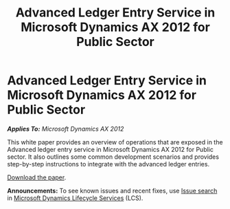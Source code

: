 ﻿---
title: Advanced Ledger Entry Service in Microsoft Dynamics AX 2012 for Public Sector
TOCTitle: Advanced Ledger Entry Service in Microsoft Dynamics AX 2012 for Public Sector
ms:assetid: 7280efd8-411e-4833-baf0-8f917aaf576c
ms:mtpsurl: https://technet.microsoft.com/en-us/library/Dn205241(v=AX.60)
ms:contentKeyID: 53910091
ms.date: 04/18/2014
mtps_version: v=AX.60
---

# Advanced Ledger Entry Service in Microsoft Dynamics AX 2012 for Public Sector 


_**Applies To:** Microsoft Dynamics AX 2012_

This white paper provides an overview of operations that are exposed in the Advanced ledger entry service in Microsoft Dynamics AX 2012 for Public sector. It also outlines some common development scenarios and provides step-by-step instructions to integrate with the advanced ledger entries.

[Download the paper](http://go.microsoft.com/fwlink/?linkid=290981).

  
**Announcements:** To see known issues and recent fixes, use [Issue search](http://go.microsoft.com/fwlink/?linkid=389258) in [Microsoft Dynamics Lifecycle Services](http://go.microsoft.com/fwlink/?linkid=306505) (LCS).


